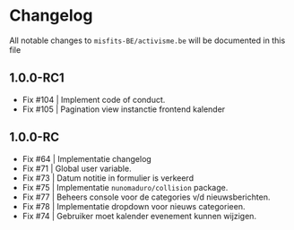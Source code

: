 # Changelog

All notable changes to `misfits-BE/activisme.be` will be documented in this file

## 1.0.0-RC1

- Fix #104 | Implement code of conduct.  
- Fix #105 | Pagination view instanctie frontend kalender 

## 1.0.0-RC

- Fix #64 | Implementatie changelog
- Fix #71 | Global user variable.
- Fix #73 | Datum notitie in formulier is verkeerd
- Fix #75 | Implementatie `nunomaduro/collision` package.
- Fix #77 | Beheers console voor de categories v/d nieuwsberichten. 
- Fix #78 | Implementatie dropdown voor nieuws categorieen. 
- Fix #74 | Gebruiker moet kalender evenement kunnen wijzigen.

